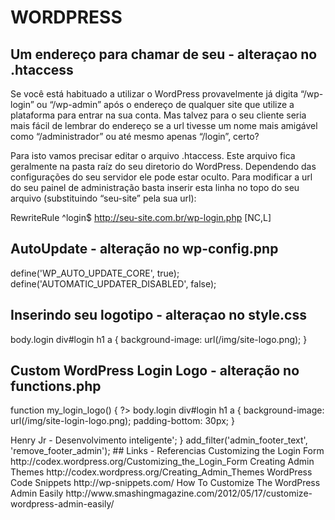 ﻿# WORDPRESS #

## Um endereço para chamar de seu - alteraçao no .htaccess ##
Se você está habituado a utilizar o WordPress provavelmente já digita “/wp-login” 
ou “/wp-admin” após o endereço de qualquer site que utilize a plataforma para 
entrar na sua conta. Mas talvez para o seu cliente seria mais fácil de lembrar do 
endereço se a url tivesse um nome mais amigável como “/administrador” ou até mesmo 
apenas “/login”, certo?

Para isto vamos precisar editar o arquivo .htaccess. Este arquivo fica geralmente 
na pasta raíz do seu diretorio do WordPress. Dependendo das configurações do seu 
servidor ele pode estar oculto. Para modificar a url do seu painel de administração 
basta inserir esta linha no topo do seu arquivo (substituindo “seu-site” pela sua 
url):

RewriteRule ^login$ http://seu-site.com.br/wp-login.php [NC,L]

## AutoUpdate - alteração no wp-config.pnp
define('WP_AUTO_UPDATE_CORE', true);
define('AUTOMATIC_UPDATER_DISABLED', false);

## Inserindo seu logotipo - alteraçao no style.css
body.login div#login h1 a {
    background-image: url(<?php echo get_bloginfo('template_directory'); ?>/img/site-logo.png);
}

## Custom WordPress Login Logo - alteração no functions.php
function my_login_logo() { ?>
   body.login div#login h1 a {
        background-image: url(/img/site-login-logo.png);
        padding-bottom: 30px;
   }
 
<?php }
add_action( 'login_enqueue_scripts', 'my_login_logo' );

## Alterando o ícone da Dashboard - alteração no functions.php
//Custom dashboard logo
add_action('admin_head', 'my_custom_logo');
function my_custom_logo() {
echo '#wp-admin-bar-wp-logo .ab-icon {background: url('.get_bloginfo('template_directory').'/img/site-logo.png) no-repeat center top !important; }';
}

## Como modificar o texto do footer  - alteração no functions.php
// Customizar o Footer do WordPress
function remove_footer_admin () {
	echo '© <a href="mailto:hmjsite@gmail.com">Henry Jr</a> - Desenvolvimento inteligente';
}
add_filter('admin_footer_text', 'remove_footer_admin');

## Links - Referencias

Customizing the Login Form
http://codex.wordpress.org/Customizing_the_Login_Form

Creating Admin Themes
http://codex.wordpress.org/Creating_Admin_Themes

WordPress Code Snippets
http://wp-snippets.com/

How To Customize The WordPress Admin Easily
http://www.smashingmagazine.com/2012/05/17/customize-wordpress-admin-easily/
